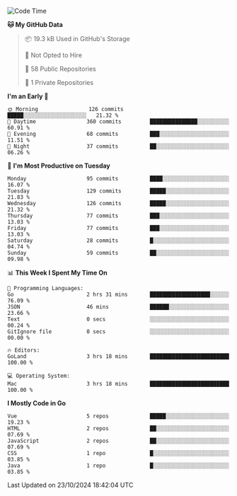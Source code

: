 <!--START_SECTION:waka-->
![Code Time](http://img.shields.io/badge/Code%20Time-1%2C310%20hrs-blue)

**🐱 My GitHub Data** 

> 📦 19.3 kB Used in GitHub's Storage 
 > 
> 🚫 Not Opted to Hire
 > 
> 📜 58 Public Repositories 
 > 
> 🔑 1 Private Repositories 
 > 
**I'm an Early 🐤** 

```text
🌞 Morning                126 commits         █████░░░░░░░░░░░░░░░░░░░░   21.32 % 
🌆 Daytime                360 commits         ███████████████░░░░░░░░░░   60.91 % 
🌃 Evening                68 commits          ███░░░░░░░░░░░░░░░░░░░░░░   11.51 % 
🌙 Night                  37 commits          ██░░░░░░░░░░░░░░░░░░░░░░░   06.26 % 
```
📅 **I'm Most Productive on Tuesday** 

```text
Monday                   95 commits          ████░░░░░░░░░░░░░░░░░░░░░   16.07 % 
Tuesday                  129 commits         █████░░░░░░░░░░░░░░░░░░░░   21.83 % 
Wednesday                126 commits         █████░░░░░░░░░░░░░░░░░░░░   21.32 % 
Thursday                 77 commits          ███░░░░░░░░░░░░░░░░░░░░░░   13.03 % 
Friday                   77 commits          ███░░░░░░░░░░░░░░░░░░░░░░   13.03 % 
Saturday                 28 commits          █░░░░░░░░░░░░░░░░░░░░░░░░   04.74 % 
Sunday                   59 commits          ██░░░░░░░░░░░░░░░░░░░░░░░   09.98 % 
```


📊 **This Week I Spent My Time On** 

```text
💬 Programming Languages: 
Go                       2 hrs 31 mins       ███████████████████░░░░░░   76.09 % 
JSON                     46 mins             ██████░░░░░░░░░░░░░░░░░░░   23.66 % 
Text                     0 secs              ░░░░░░░░░░░░░░░░░░░░░░░░░   00.24 % 
GitIgnore file           0 secs              ░░░░░░░░░░░░░░░░░░░░░░░░░   00.00 % 

🔥 Editors: 
GoLand                   3 hrs 18 mins       █████████████████████████   100.00 % 

💻 Operating System: 
Mac                      3 hrs 18 mins       █████████████████████████   100.00 % 
```

**I Mostly Code in Go** 

```text
Vue                      5 repos             █████░░░░░░░░░░░░░░░░░░░░   19.23 % 
HTML                     2 repos             ██░░░░░░░░░░░░░░░░░░░░░░░   07.69 % 
JavaScript               2 repos             ██░░░░░░░░░░░░░░░░░░░░░░░   07.69 % 
CSS                      1 repo              █░░░░░░░░░░░░░░░░░░░░░░░░   03.85 % 
Java                     1 repo              █░░░░░░░░░░░░░░░░░░░░░░░░   03.85 % 
```




 Last Updated on 23/10/2024 18:42:04 UTC
<!--END_SECTION:waka-->
